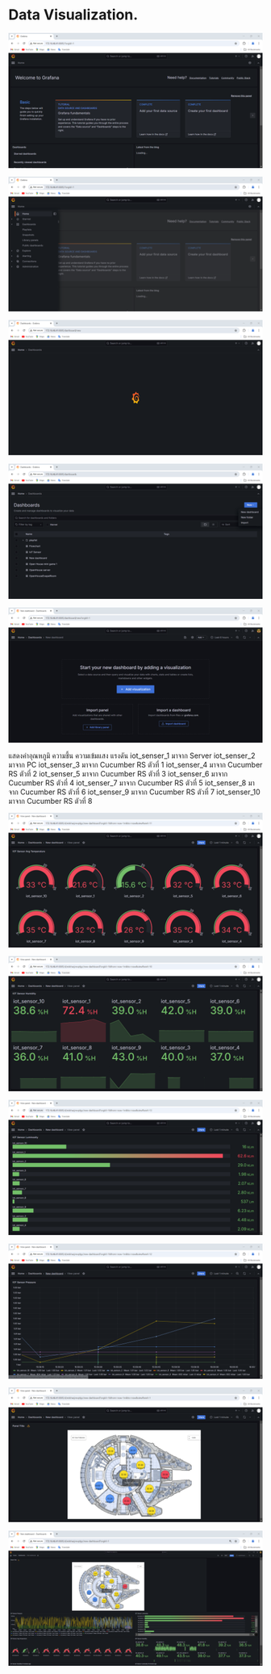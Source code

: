 # Data Visualization.

 

![Example Image](Home.png)

![Example Image](Home2.png)

![Example Image](Create.png)

![Example Image](Create_dashboard.png)

![Example Image](Create_dashboard2.png)

แสดงค่าอุณหภูมิ ความชึ้น ความเข้มแสง แรงดัน
iot_senser_1  มาจาก Server
iot_senser_2  มาจาก PC
iot_senser_3  มาจาก Cucumber RS ตัวที่ 1 
iot_senser_4  มาจาก Cucumber RS ตัวที่ 2
iot_senser_5  มาจาก Cucumber RS ตัวที่ 3
iot_senser_6  มาจาก Cucumber RS ตัวที่ 4
iot_senser_7  มาจาก Cucumber RS ตัวที่ 5
iot_senser_8  มาจาก Cucumber RS ตัวที่ 6
iot_senser_9  มาจาก Cucumber RS ตัวที่ 7
iot_senser_10 มาจาก Cucumber RS ตัวที่ 8

![Example Image](Temperature.png)

![Example Image](Humidity.png)

![Example Image](Luminosity.png)

![Example Image](Pressure.png)

![Example Image](spaceship.png)

![Example Image](Create2.png)

